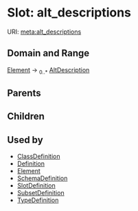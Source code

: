 
# Slot: alt_descriptions




URI: [meta:alt_descriptions](https://w3id.org/biolink/biolinkml/meta/alt_descriptions)

## Domain and Range

[Element](Element.md) ->  <sub>0..*</sub> [AltDescription](AltDescription.md)

## Parents


## Children


## Used by

 * [ClassDefinition](ClassDefinition.md)
 * [Definition](Definition.md)
 * [Element](Element.md)
 * [SchemaDefinition](SchemaDefinition.md)
 * [SlotDefinition](SlotDefinition.md)
 * [SubsetDefinition](SubsetDefinition.md)
 * [TypeDefinition](TypeDefinition.md)
